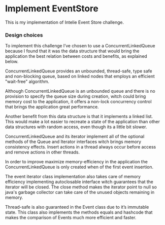 # Implement EventStore

This is my implementation of Intelie Event Store challenge.

### Design choices
 
To implement this challenge I’ve chosen to use a ConcurrentLinkedQueue because I found that it was the data structure that would bring the application the best relation between costs and benefits, as explained below. 

ConcurrentLinkedQueue provides an unbounded, thread-safe, type safe and non-blocking queue, based on linked nodes that employs an efficient "wait-free" algorithm.

Although ConcurrentLinkedQueue is an unbounded queue and there is no provision to specify the queue size during creation, witch could bring memory cost to the application, it offers a non-lock concurrency control that brings the application great performance.

Another benefit from this data structure is that it implements a linked list. This would make a lot easier to recreate a state of the application than other data structures with random access, even though its a little bit slower.

ConcurrentLinkedQueue and its iterator implement all of the optional methods of the Queue and Iterator interfaces witch brings memory consistency effects. Insert actions in a thread always occur before access and remove actions in other threads.

In order to improve maximize memory-efficiency in the application the ConcurrentLinkedQueue is only created when of the first event insertion. 

The event iterator class implementation also takes care of memory efficiency implementing autoclosable interface witch guarantees that the iterator will be closed. The close method makes the iterator point to null so java's garbage collector can take care of the unused objects remaining in memory.

Thread-safe is also guaranteed in the Event class due to it’s immutable state. This class also implements the methods equals and hashcode that makes the comparison	of Events much more efficient and faster.

